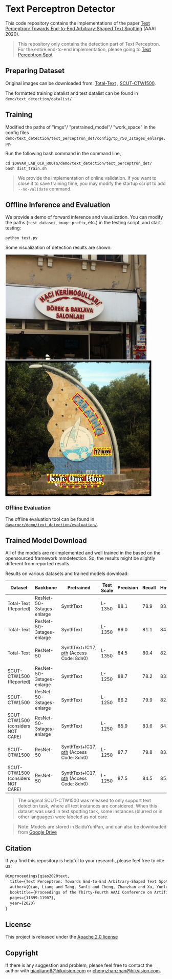 # Text Perceptron Detector

This code repository contains the implementations of the paper [Text Perceptron: Towards End-to-End Arbitrary-Shaped Text Spotting](https://arxiv.org/pdf/2002.06820.pdf) (AAAI 2020).

> This repository only contains the detection part of Text Perceptron. For the entire end-to-end implementation, please going to [Text Perceptron Spot](../../text_spotting/text_perceptron_spot)


## Preparing Dataset
Original images can be downloaded from: [Total-Text](https://github.com/cs-chan/Total-Text-Dataset "Total-Text") , [SCUT-CTW1500](https://github.com/Yuliang-Liu/Curve-Text-Detector).

The formatted training datalist and test datalist can be found in `demo/text_detection/datalist/`

## Training
Modified the paths of "imgs"/ "pretrained_model"/ "work_space" in the config files `demo/text_detection/text_perceptron_det/config/tp_r50_3stages_enlarge.py`.

Run the following bash command in the command line,
``` shell
cd $DAVAR_LAB_OCR_ROOT$/demo/text_detection/text_perceptron_det/
bash dist_train.sh
```

> We provide the implementation of online validation. If you want to close it to save training time, you may modify the startup script to add `--no-validate` command.

## Offline Inference and Evaluation
We provide a demo of forward inference and visualization. You can modify the paths (`test_dataset`, `image_prefix`, etc.) in the testing script, and start testing:
``` shell
python test.py 
```
Some visualization of detection results are shown:

![./vis/pred_img499.jpg](./vis/pred_img499.jpg)
![./vis/pred_img566.jpg](./vis/pred_img566.jpg)

### Offline Evaluation

The offline evaluation tool can be found in [`davarocr/demo/text_detection/evaluation/`](../evalution/).

## Trained Model Download
All of the models are re-implemented and well trained in the based on the opensourced framework mmdetection. So, the results might be slightly different from reported results.

Results on various datasets and trained models download:

|   Dataset                          | Backbone                 | Pretrained | Test Scale| Precision | Recall | Hmean | Links               |
| -----------------------------------|--------------------------| ---------- |  --------- | --------- | ------ | ----- | ------------------- |
| Total-Text (Reported)              | ResNet-50-3stages-enlarge| SynthText  |  L-1350 | 88.1      | 78.9   | 83.3  | -                   |
| Total-Text                         | ResNet-50-3stages-enlarge| SynthText  |  L-1350 | 89.0      | 81.1   | 84.8  | [config](config/tp_det_r50_3stages_enlarge_tt.py), [pth](https://pan.baidu.com/s/1lEvCgxc-0nEXIdE9GkKcWw ) (Access Code: 2345)|
| Total-Text                         | ResNet-50                | SynthText+IC17, [pth](https://pan.baidu.com/s/17lnY0shAtvDlHZXz_E1vSQ) (Access Code: 8dn0) | L-1350 |  84.5 | 80.4 | 82.4| [config](config/tp_det_r50.py), [pth](https://pan.baidu.com/s/1HhjysDTI7gMOqDDGk3sbJQ) (Access Code: p692)|
| SCUT-CTW1500 (Reported)            | ResNet-50-3stages-enlarge| SynthText  |  L-1250 | 88.7      | 78.2   | 83.1  | -                   |
| SCUT-CTW1500                       | ResNet-50-3stages-enlarge| SynthText  |   L-1250 | 86.2      | 79.9   | 82.9  | [config](config/tp_det_r50_3stages_enlarge_ctw.py), [pth](https://pan.baidu.com/s/1HfYLzuybdqDTChbPYuCgrg ) (Access Code: t2z9)|
| SCUT-CTW1500  (considers NOT CARE) | ResNet-50-3stages-enlarge| SynthText  |   L-1250 | 85.9      | 83.6   | 84.7  | [config](config/tp_det_r50_3stages_enlarge_ctw.py), [pth](https://pan.baidu.com/s/1HfYLzuybdqDTChbPYuCgrg ) (Access Code: t2z9)|
| SCUT-CTW1500                       | ResNet-50                | SynthText+IC17, [pth](https://pan.baidu.com/s/17lnY0shAtvDlHZXz_E1vSQ) (Access Code: 8dn0)|  L-1250 |  87.7 | 79.8 | 83.6| [config](config/tp_det_r50.py), [pth](https://pan.baidu.com/s/1dZ2Pa-I0JE3bNPUDGL70wA)(Access Code: duuo)|
| SCUT-CTW1500  (considers NOT CARE) | ResNet-50                | SynthText+IC17, [pth](https://pan.baidu.com/s/17lnY0shAtvDlHZXz_E1vSQ) (Access Code: 8dn0)|   L-1250 | 87.5 | 84.5 | 85.9| [config](config/tp_det_r50.py), [pth](https://pan.baidu.com/s/1dZ2Pa-I0JE3bNPUDGL70wA)(Access Code: duuo)|
> The original SCUT-CTW1500 was released to only support text detection task, where all text instances are considered. When this dataset was used in text spotting task, some instances (blurred or in other languages) were labeled as not care.   

> Note: Models are stored in BaiduYunPan, and can also be downloaded from [Google Drive](https://drive.google.com/drive/folders/1BuIt7fhzCh3kFXEVbtR1MS-kYVXmjsNq?usp=sharing)

## Citation

If you find this repository is helpful to your research, please feel free to cite us:

``` markdown
@inproceedings{qiao2020text,
  title={Text Perceptron: Towards End-to-End Arbitrary-Shaped Text Spotting},
  author={Qiao, Liang and Tang, Sanli and Cheng, Zhanzhan and Xu, Yunlu and Niu, Yi and Pu, Shiliang and Wu, Fei},
  booktitle={Proceedings of the Thirty-Fourth AAAI Conference on Artificial Intelligence (AAAI)},
  pages={11899-11907},
  year={2020}
}
```
## License
This project is released under the [Apache 2.0 license](../../../davar_ocr/LICENSE)

## Copyright
If there is any suggestion and problem, please feel free to contact the author with qiaoliang6@hikvision.com or chengzhanzhan@hikvision.com.

